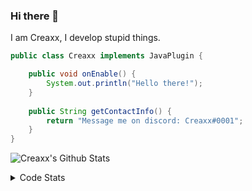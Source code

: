 ### Hi there 👋

I am Creaxx, I develop stupid things. 

```java
public class Creaxx implements JavaPlugin {

    public void onEnable() {
        System.out.println("Hello there!");
    }
    
    public String getContactInfo() {
        return "Message me on discord: Creaxx#0001";
    }
}
```

![Creaxx's Github Stats](https://github-readme-stats.vercel.app/api?username=CreaxxOG&show_icons=true&theme=dark&count_private=true)

<details>
  <summary>Code Stats</summary>

<!--START_SECTION:waka-->
![Code Time](http://img.shields.io/badge/Code%20Time-621%20hrs%2048%20mins-blue)

![Lines of code](https://img.shields.io/badge/From%20Hello%20World%20I%27ve%20Written-8%20Thousand%20lines%20of%20code-blue)

**🐱 My GitHub Data** 

> 🏆 65 Contributions in the Year 2022
 > 
> 📦 388.1 kB Used in GitHub's Storage 
 > 
> 🚫 Not Opted to Hire
 > 
> 📜 2 Public Repositories 
 > 
> 🔑 5 Private Repositories  
 > 
**I'm a Night 🦉** 

```text
🌞 Morning    22 commits     ███░░░░░░░░░░░░░░░░░░░░░░   12.36% 
🌆 Daytime    62 commits     ████████░░░░░░░░░░░░░░░░░   34.83% 
🌃 Evening    90 commits     ████████████░░░░░░░░░░░░░   50.56% 
🌙 Night      4 commits      ░░░░░░░░░░░░░░░░░░░░░░░░░   2.25%

```
📅 **I'm Most Productive on Friday** 

```text
Monday       20 commits     ██░░░░░░░░░░░░░░░░░░░░░░░   11.24% 
Tuesday      17 commits     ██░░░░░░░░░░░░░░░░░░░░░░░   9.55% 
Wednesday    26 commits     ███░░░░░░░░░░░░░░░░░░░░░░   14.61% 
Thursday     28 commits     ████░░░░░░░░░░░░░░░░░░░░░   15.73% 
Friday       35 commits     █████░░░░░░░░░░░░░░░░░░░░   19.66% 
Saturday     32 commits     ████░░░░░░░░░░░░░░░░░░░░░   17.98% 
Sunday       20 commits     ██░░░░░░░░░░░░░░░░░░░░░░░   11.24%

```


📊 **This Week I Spent My Time On** 

```text
💬 Programming Languages: 
Java                     40 mins             ████████████████████░░░░░   82.69% 
XML                      8 mins              ████░░░░░░░░░░░░░░░░░░░░░   16.94% 
YAML                     0 secs              ░░░░░░░░░░░░░░░░░░░░░░░░░   0.36% 
Text                     0 secs              ░░░░░░░░░░░░░░░░░░░░░░░░░   0.0%

🔥 Editors: 
IntelliJ                 48 mins             █████████████████████████   100.0%

```

**I Mostly Code in Java** 

```text
Java                     5 repos             █████████████████░░░░░░░░   71.43% 
EJS                      1 repo              ███░░░░░░░░░░░░░░░░░░░░░░   14.29% 
Kotlin                   1 repo              ███░░░░░░░░░░░░░░░░░░░░░░   14.29%

```



 Last Updated on 06/05/2022 18:29:16 UTC
<!--END_SECTION:waka-->
</details>
